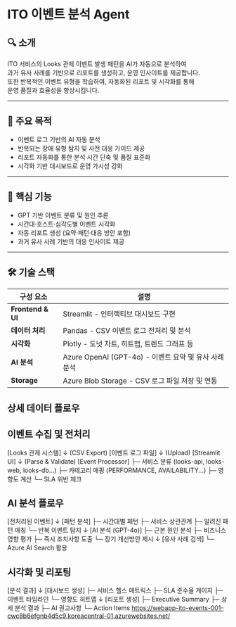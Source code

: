 # ITO 이벤트 분석 Agent

## 🔍 소개  
ITO 서비스의 Looks 관제 이벤트 발생 패턴을 AI가 자동으로 분석하여  
과거 유사 사례를 기반으로 리포트를 생성하고, 운영 인사이트를 제공합니다.  
또한 반복적인 이벤트 유형을 학습하여, 자동화된 리포트 및 시각화를 통해  
운영 품질과 효율성을 향상시킵니다.

---

## 🎯 주요 목적  
- 이벤트 로그 기반의 AI 자동 분석  
- 반복되는 장애 유형 탐지 및 사전 대응 가이드 제공  
- 리포트 자동화를 통한 분석 시간 단축 및 품질 표준화  
- 시각화 기반 대시보드로 운영 가시성 강화  

---

## 🧠 핵심 기능  
- GPT 기반 이벤트 분류 및 원인 추론  
- 시간대·호스트·심각도별 이벤트 시각화  
- 자동 리포트 생성 (요약·패턴·대응 방안 포함)  
- 과거 유사 사례 기반의 대응 인사이트 제공  

---

## 🛠️ 기술 스택  

| 구성 요소         | 설명 |
|------------------|------|
| **Frontend & UI** | Streamlit - 인터랙티브 대시보드 구현 |
| **데이터 처리**   | Pandas - CSV 이벤트 로그 전처리 및 분석 |
| **시각화**        | Plotly - 도넛 차트, 히트맵, 트렌드 그래프 등 |
| **AI 분석**       | Azure OpenAI (GPT-4o) - 이벤트 요약 및 유사 사례 분석 |
| **Storage**       | Azure Blob Storage - CSV 로그 파일 저장 및 연동 |

## 상세 데이터 플로우
## 이벤트 수집 및 전처리
[Looks 관제 시스템] 
    ↓ (CSV Export)
[이벤트 로그 파일]
    ↓ (Upload)
[Streamlit UI]
    ↓ (Parse & Validate)
[Event Processor]
    ├─ 서비스 분류 (looks-api, looks-web, looks-db...)
    ├─ 카테고리 매핑 (PERFORMANCE, AVAILABILITY...)
    ├─ 영향도 계산
    └─ SLA 위반 체크
## AI 분석 플로우
[전처리된 이벤트]
    ↓
[패턴 분석]
    ├─ 시간대별 패턴
    ├─ 서비스 상관관계
    ├─ 알려진 패턴 매칭
    └─ 반복 이벤트 탐지
    ↓
[AI 분석 (GPT-4o)]
    ├─ 근본 원인 분석
    ├─ 비즈니스 영향 평가
    ├─ 즉시 조치사항 도출
    └─ 장기 개선방안 제시
    ↓
[유사 사례 검색]
    └─ Azure AI Search 활용
## 시각화 및 리포팅
[분석 결과]
    ↓
[대시보드 생성]
    ├─ 서비스 헬스 매트릭스
    ├─ SLA 준수율 게이지
    ├─ 이벤트 타임라인
    └─ 영향도 히트맵
    ↓
[리포트 생성]
    ├─ Executive Summary
    ├─ 상세 분석 결과
    ├─ AI 권고사항
    └─ Action Items
https://webapp-ito-events-001-cwc8b6efgnb4d5c9.koreacentral-01.azurewebsites.net/
